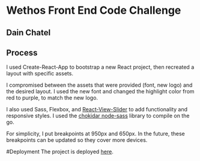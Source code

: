 # Wethos Front End Code Challenge
## Dain Chatel

## Process
I used Create-React-App to bootstrap a new React project, then recreated a layout with specific assets. 

I compromised between the assets that were provided (font, new logo) and the desired layout. I used the new font and changed the highlight color from red to purple, to match the new logo. 

I also used Sass, Flexbox, and [React-View-Slider](https://github.com/jcoreio/react-view-slider) to add functionality and responsive styles. I used the [chokidar node-sass](https://www.npmjs.com/package/node-sass-chokidar/) library to compile on the go. 

For simplicity, I put breakpoints at 950px and 650px. In the future, these breakpoints can be updated so they cover more devices. 

#Deployment
The project is deployed [here]().

